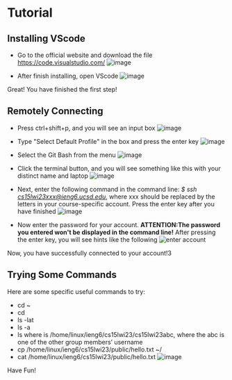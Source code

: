 # Tutorial
## Installing VScode
- Go to the official website and download the file https://code.visualstudio.com/
![image](https://user-images.githubusercontent.com/117802747/212136704-c0fc09af-2f1d-4fb8-89ed-9e37c1be03bd.png)

- After finish installing, open VScode
![image](https://user-images.githubusercontent.com/117802747/212137474-ce61b09c-0b26-4359-99aa-4cd183353a4e.png)

Great! You have finished the first step!
## Remotely Connecting
- Press ctrl+shift+p, and you will see an input box
![image](https://user-images.githubusercontent.com/117802747/212138053-0f9742d0-903b-44df-a2f0-c92aebfaccfe.png)

- Type "Select Default Profile" in the box and press the enter key
![image](https://user-images.githubusercontent.com/117802747/212138757-b37d6141-12d6-4ced-a09e-e041f7fd9a28.png)

- Select the Git Bash from the menu
![image](https://user-images.githubusercontent.com/117802747/212139040-09dbfa5e-7cbc-48b4-8667-469ae1f82219.png)

- Click the terminal button, and you will see something like this with your distinct name and laptop
![image](https://user-images.githubusercontent.com/117802747/212139780-d37094d3-dc55-4b4d-946f-e99eec618aaf.png)

- Next, enter the following command in the command line: *$ ssh cs15lwi23xxx@ieng6.ucsd.edu*, where xxx should be replaced by the letters in your course-specific account. Press the enter key after you have finished
![image](https://user-images.githubusercontent.com/117802747/212149975-11e74576-a4d0-44d1-82e7-8177ec3ac0ca.png)

- Now enter the password for your account. **ATTENTION:The password you entered won't be displayed in the command line!**
After pressing the enter key, you will see hints like the following
![enter account](https://user-images.githubusercontent.com/117802747/212150308-685215f9-dd85-45f4-8b86-00478fb522ce.png)

Now, you have successfully connected to your account!3

## Trying Some Commands
Here are some specific useful commands to try:

- cd ~
- cd
- ls -lat
- ls -a
- ls <directory> where <directory> is /home/linux/ieng6/cs15lwi23/cs15lwi23abc, where the abc is one of the other group members’ username
- cp /home/linux/ieng6/cs15lwi23/public/hello.txt ~/
- cat /home/linux/ieng6/cs15lwi23/public/hello.txt
  ![image](https://user-images.githubusercontent.com/117802747/212149012-9ad95056-d6da-4a5c-89ca-d49eb2e02c85.png)

  
 Have Fun!
